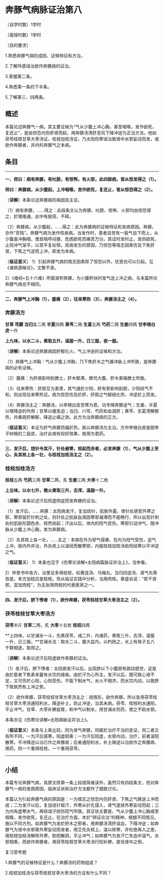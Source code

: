 # 奔豚气病脉证治第八

〔自学时数〕1学时

〔面授时数〕1学时

〔目的要求〕

1.熟悉奔豚气病的成因、证候特征和方治。

2.了解外感误治欲作奔豚病的证治。

3.掌握第二条。

4.熟悉第一条的下半条。

5.了解第三、四两条。



## 概述

本篇论述奔豚气一病。其主要证候为“气从少腹上冲心胸，甚至咽喉，发作欲死，复还止”，是由惊恐内伤肝肾而起，用奔豚汤清肝息风下降冲逆为正治方法。他如茯苓桂枝甘草大枣汤证，桂枝加桂汤证，乃太阳伤寒误治致肾中水邪妄动而发，或欲作奔豚者，非内科奔豚气之本病。

## 条目

------

**一、师曰：病有奔豚，有吐脓，有惊怖，有火邪，此四部病，皆从惊发得之（1）。**

**师曰：奔豚病，从少腹起，上冲咽喉，发作欲死，复还止，皆从惊恐得之（2）。**

〔**讲解**〕本条论述奔豚病的病因及主证。

（1）病有奔豚，……得之：此段条文认为奔豚、吐脓、惊怖、火邪均由惊恐得之，於理难通，此中有脱简，不释。

（2）奔豚病，从少腹起，……得之：此为奔豚病的证候特征和发病原因。奔豚，亦作“贲㹠”。奔豚气病为发作性疾病，当发作时，患者自觉有一股气自下而上，从少腹直冲胸咽，使其喘呼闷塞、危困欲死而痛苦万分。其证时发时止，发则欲死，止则冲气渐平，以至平复如常。其病发生的原因，乃惊恐等情志因素伤及下焦肝肾，下焦之气逆而上冲，即发为本病。

〔**临证意义**〕  1）引起奔豚气病的情志因素除了惊恐以外，忧思也可以引起。见《诸病源候论》，文繁不录。

2）《难经•五十六难》所载肾积奔豚，为小腹积块时发气逆上冲之病，与本篇所论奔豚气病也不相同。

------

**二、奔豚气上冲胸（1），腹痛（2），往来寒热（3），奔豚汤主之（4）。**

### **奔豚汤方**

**甘草  芎藭  当归**各二两  **半夏**四两  **黄芩**二两  **生葛**五两  **芍药**二两  **生姜**四两  **甘李根白皮**一升

**上九味，以水二斗，煮取五升，温服一升，日三服，夜一服。**

〔**讲解**〕本条论述奔豚病因肝郁化火，气上冲逆的证候和方治。

（1）奔豚气上冲胸：气从少腹上冲胸，乃下焦肝木之气循冲脉上冲所致，是奔豚病的必有证候。

（2）腹痛：为肝病影响到脾土，肝木郁滞，脾司大腹，肝木乘侮脾土所致。

（3）往来寒热：肝胆互为表里，其气通於少阳，肝有邪影响到胆，少阳经气不和，则出现往来寒热证。病为惊恐伤及於肝，肝胆之气郁结化热，冲逆於上而发。

（4）奔豚汤主之：奔豚汤，以李根白皮苦寒为君，功专降奔豚逆气；生姜、半夏以增降逆的作用；甘草以缓急迫；当归、川穹、芍药和血调肝；黄芩、生葛清解郁热，共奏疏肝解郁，降逆止痛之效。此方为治奔豚病的正方。

〔**临证意义**〕本证为肝气奔豚而偏於热，故以奔豚汤为主治。方中李根白皮是甜李子树根的二层皮，治疗此病有较好效果，故用为君药。

------

**三、发汗后，烧针令其汗，针处被寒，核起而赤者，必发奔豚（1），气从少腹上至心，灸其核上各一壮，与桂枝加桂汤主之（2）。**

### **桂枝加桂汤方**

**桂枝**五两  **芍药**三两   **甘草**二两，炙   **生姜**三两  **大枣**十二枚

**上五味，以水七升，微火煮取三升，去滓，温服一升。**

〔**讲解**〕本条论述汗后阳虚阴逆而发奔豚的证治。

（1）发汗后，……奔豚：太阳病发汗，复加烧针，肌肤外露，使针处感受外寒之邪，寒邪留於针刺之处，则针处之肌肤血液因寒邪凝滞而不能畅行，所以出现针刺处的肌肤形圆色赤、核然突起；汗出以后，体内的阳气受伤，寒邪引动冲气，随冲脉从少腹上冲心胸，发为奔豚病。

（2）灸其核上各一壮，……主之：本病在外为邪气侵袭，在内为阳气受伤，逆气上冲，故内外并治，外灸核上以温经而散寒邪，内服桂枝加桂汤助阳祛寒以平冲逆之气。

〔**临证意义**〕  1）本条也见于《伤寒论讲解•太阳病篇脉证并治上》，当参看。

2）仲景书中各方，治里证多用桂枝，如黄连汤、乌梅丸、当归四逆汤、肾气丸等皆是。本方加桂应是桂枝。但从临证实践中分析，当用肉桂。章虚谷说：“若干肾邪，宜加肉桂”，为主张用肉桂的代表医家之一。

------

**四、发汗后，脐下悸者（1），欲作奔豚，茯苓桂枝甘草大枣汤主之（2）。**

### **茯苓桂枝甘草大枣汤方**

**茯苓**半斤    **甘草**二两，炙   **大枣**十五枚   **桂枝**四两

**上四味，以甘澜水一斗，先煮茯苓，减二升，内诸药，煮取三升，去滓，温服一升，日三服。**甘澜水法：取水二斗，置大盆内，以杓扬之，水上有珠子五六千颗相逐，取用之。

〔**讲解**〕本条论述汗后阳虚欲作奔豚的证治。

（1）发汗后，脐下悸者：太阳病发汗以后，出现脐以下小腹部有跳动感觉，这是由於患者下焦素来蓄有水饮的缘故。由於汗为心所主，发汗以后，既可致心液不足，又可伤於心阳，心阳受伤，不能下制水气，水火不相济，而水饮内动，以致脐下筑筑然有上冲之势。

（2）欲作奔豚，茯苓桂枝甘草大枣汤主之：视情形，欲作奔豚，所以急用茯苓桂枝甘草大枣汤通阳利水，降逆补土，防止冲逆，治其未病。茯苓、桂枝利水通阳，平止冲气，甘草、大枣补脾益胃，和中气以制水，用甘澜水煎药，使之不助水邪。

本条亦见《伤寒论讲解•太阳病脉证并治上》。

〔**临证意义**〕本条与上条比较，同为肾气奔豚，同属於治疗不当的变证，但二者又有所不同，一为汗后感寒，阳虚阴乘；一为汗后阳虚，水邪内动。治疗，前者温阳散寒，平冲降逆以治已作之奔豚病；后者通阳利水，补土降逆以治欲作之奔豚病、用药，则一个重用桂枝，一个重用茯苓。

------



## 小结

本篇专论奔豚气病，其原文除第一条上段错简难读外，虽然只有四段条文，但对奔豚气一病的发病原因，临床证状和治疗方法都作了细致讨论。

本篇认为引起奔豚气病的原因是：一为情志之惊恐内伤肝肾，下焦之气厥逆上冲而成；二为发汗以后，复加烧针取汗，外寒从针孔侵入，肾气遂挟外寒妄动而起；三为内有虚寒水气，再经误汗损伤阳气所致。其证状主要是，气从少腹上冲心胸或至咽喉，发作欲死，复还止。在治疗方面，本於“辨证论治”的精神，根据不同情况，施以不同方剂。如奔豚气为发於肝木之邪者，用奔豚汤清肝滋血，下降冲逆；如奔豚气为肾中水邪乘外寒妄动而发者，用艾先灸核上，温以除寒，并杜绝再入之患，用桂枝加桂汤解除外寒，助阳散阴，平止冲气；如奔豚气为发汗亡失血中温气，水邪相乘，而欲作奔豚者，用茯苓桂枝甘草大枣汤行阳补脾，直伐肾中之邪。

复习思考题

1.奔豚气的证候特征是什么？奔豚汤的药物组成？

2.桂枝加桂汤与茯苓桂枝甘草大枣汤的方证有什么不同？